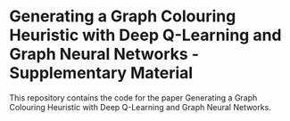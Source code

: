 # Generating a Graph Colouring Heuristic with Deep Q-Learning and Graph Neural Networks - Supplementary Material

This repository contains the code for the paper Generating a Graph Colouring Heuristic with Deep Q-Learning and Graph Neural Networks. 

